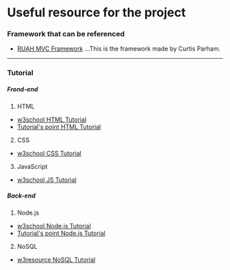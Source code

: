 # Useful resource for the project
### Framework that can be referenced
+ [RUAH MVC Framework](https://bitbucket.org/parhamcurtis/ruah-mvc-framework/src/master/)
...This is the framework made by Curtis Parham.
___
### Tutorial
##### Frond-end
1. HTML
+ [w3school HTML Tutorial](https://www.w3schools.com/html/)
+ [Tutorial's point HTML Tutorial](https://www.tutorialspoint.com/html/index.htm)

2. CSS
+ [w3school CSS Tutorial](https://www.w3schools.com/css/)

3. JavaScript
+ [w3school JS Tutorial](https://www.w3schools.com/js/)

##### Back-end
1. Node.js
+ [w3school Node.js Tutorial](https://www.w3schools.com/nodejs/)
+ [Tutorial's point Node.js Tutorial](https://www.tutorialspoint.com/nodejs/index.htm)

2. NoSQL
+ [w3resource NoSQL Tutorial](https://www.w3resource.com/mongodb/nosql.php)